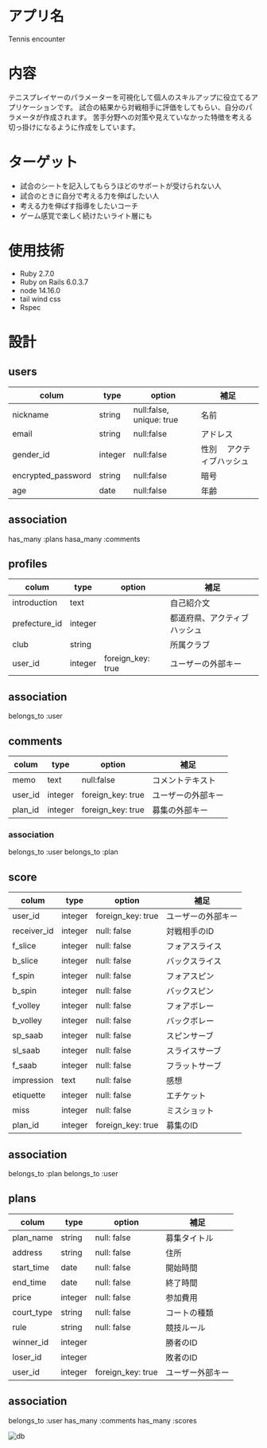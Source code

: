 # アプリ名
Tennis encounter

# 内容
テニスプレイヤーのパラメーターを可視化して個人のスキルアップに役立てるアプリケーションです。
試合の結果から対戦相手に評価をしてもらい、自分のパラメータが作成されます。
苦手分野への対策や見えていなかった特徴を考える切っ掛けになるように作成をしています。


# ターゲット
- 試合のシートを記入してもらうほどのサポートが受けられない人
- 試合のときに自分で考える力を伸ばしたい人
- 考える力を伸ばす指導をしたいコーチ
- ゲーム感覚で楽しく続けたいライト層にも


# 使用技術
- Ruby 2.7.0
- Ruby on Rails 6.0.3.7
- node 14.16.0
- tail wind css
- Rspec 
# 設計

## users                 
|colum                |type   |option       |補足        |
|---------------------|-------|-------------|-----------|
|nickname             |string | null:false, unique: true  |名前        |  
|email                |string | null:false  |アドレス     |
|gender_id            |integer| null:false  |性別 　アクティブハッシュ |    
|encrypted_password   |string | null:false  |暗号        |  
|age                  |date   |null:false   |年齢        |  

## association
has_many :plans
hasa_many :comments


## profiles
|colum              |type    |option            |補足                       |    
|-------------------|--------|------------------|--------------------------|
|introduction       |text    |                  |自己紹介文                  |
|prefecture_id      |integer |                  |都道府県、アクティブハッシュ   |
|club               |string  |                  |所属クラブ                  |
|user_id            |integer |foreign_key: true |ユーザーの外部キー           |

## association
belongs_to :user

## comments
|colum   |type    |option           |補足               |
|--------|--------|-----------------|------------------|
|memo    |text    |null:false       |コメントテキスト     |
|user_id |integer |foreign_key: true|ユーザーの外部キー   |
|plan_id |integer |foreign_key: true|募集の外部キー      |

### association
belongs_to :user
belongs_to :plan

## score
|colum              |type   |option           |補足          |
|-------------------|-------|-----------------|--------------|
|user_id | integer | foreign_key: true |ユーザーの外部キー|
|receiver_id | integer | null: false | 対戦相手のID |
|f_slice | integer | null: false | フォアスライス |
|b_slice |integer  |null: false |バックスライス  |
|f_spin |integer  |null: false  |フォアスピン  |
|b_spin |integer  |null: false  |バックスピン  |
|f_volley |integer  |null: false  |フォアボレー  |
|b_volley |integer  |null: false  |バックボレー  |
|sp_saab  |integer  |null: false  |スピンサーブ  |
|sl_saab  |integer  |null: false  |スライスサーブ  |
|f_saab |integer  |null: false  |フラットサーブ  |
|impression |text  |null: false |感想  |
|etiquette |integer  |null: false |エチケット  |
|miss |integer  |null: false  |ミスショット  |
|plan_id  |integer  |foreign_key: true | 募集のID　|

## association
belongs_to :plan
belongs_to :user


## plans
|colum     |type    |option            |補足         |
|----------|--------|------------------|-------------|
|plan_name |string  |null: false       |募集タイトル   |
|address   |string  |null: false       |住所          |
|start_time|date    |null: false       |開始時間       |
|end_time  |date    |null: false       |終了時間       |
|price     |integer |null: false       |参加費用       |
|court_type|string  |null: false       |コートの種類    |
|rule      |string  |null: false       |競技ルール      |
|winner_id |integer |                  |勝者のID       |
|loser_id  |integer |                  |敗者のID       |
|user_id   |integer |foreign_key: true |ユーザー外部キー |

## association
belongs_to :user
has_many :comments
has_many :scores

![db](https://user-images.githubusercontent.com/65272471/120784424-09b39700-c567-11eb-8b7c-f11316b837d7.png)

